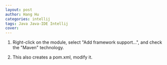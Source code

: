 ```yaml
---
layout: post
author: Hang Hu
categories: intellij
tags: Java Java-IDE Intellij 
cover: 
---
```


1. Right-click on the module, select "Add framework support...", and check the "Maven" technology.

2. This also creates a pom.xml, modify it.

